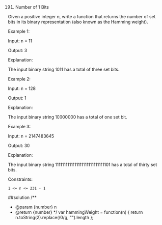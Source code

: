 191. Number of 1 Bits

Given a positive integer n, write a function that returns the number of
set bits
in its binary representation (also known as the Hamming weight).

 

Example 1:

Input: n = 11

Output: 3

Explanation:

The input binary string 1011 has a total of three set bits.

Example 2:

Input: n = 128

Output: 1

Explanation:

The input binary string 10000000 has a total of one set bit.

Example 3:

Input: n = 2147483645

Output: 30

Explanation:

The input binary string 1111111111111111111111111111101 has a total of thirty set bits.

 

Constraints:

    1 <= n <= 231 - 1
##solution
/**
 * @param {number} n
 * @return {number}
 */
var hammingWeight = function(n) {
    return n.toString(2).replace(/0/g, "").length
};
